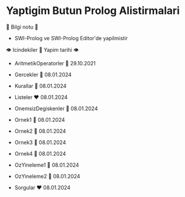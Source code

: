 # Yaptigim Butun Prolog Alistirmalari

:speech_balloon: Bilgi notu :speech_balloon:
- SWI-Prolog ve SWI-Prolog Editor'de yapilmistir

:eye: Icindekiler :black_heart: Yapim tarihi :eye:

- AritmetikOperatorler :orange_heart: 29.10.2021

- Gercekler :green_heart: 08.01.2024

- Kurallar :purple_heart: 08.01.2024

- Listeler :heart: 08.01.2024

- OnemsizDegiskenler :yellow_heart: 08.01.2024

- Ornek1 :blue_heart: 08.01.2024

- Ornek2 :brown_heart: 08.01.2024

- Ornek3 :white_heart: 08.01.2024

- Ornek4 :orange_heart: 08.01.2024

- OzYineleme1 :green_heart: 08.01.2024

- OzYineleme2 :purple_heart: 08.01.2024

- Sorgular :heart: 08.01.2024